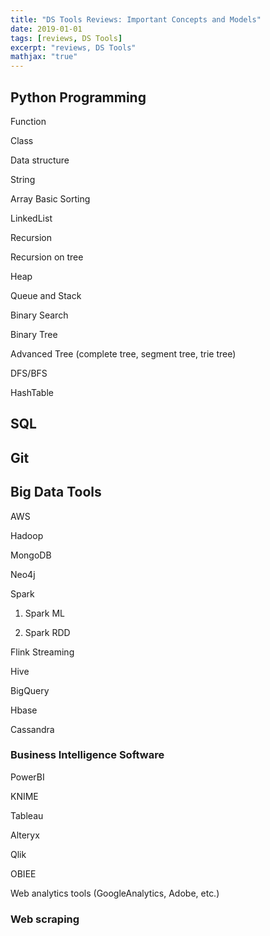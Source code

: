 ```yaml
---
title: "DS Tools Reviews: Important Concepts and Models"
date: 2019-01-01
tags: [reviews, DS Tools]
excerpt: "reviews, DS Tools"
mathjax: "true"
---
```



## Python Programming

Function

Class

Data structure

String 

Array Basic Sorting

LinkedList 

Recursion 

Recursion on tree

Heap

Queue and Stack

Binary Search

Binary Tree

Advanced Tree (complete tree, segment tree, trie tree)

DFS/BFS

HashTable

## SQL

## Git

## Big Data Tools

AWS

Hadoop

MongoDB 

Neo4j 

Spark

1. Spark ML

2. Spark RDD

Flink Streaming

Hive

BigQuery

Hbase

Cassandra

### Business Intelligence Software

PowerBI

KNIME

Tableau 

Alteryx

Qlik

OBIEE

Web analytics tools (GoogleAnalytics, Adobe, etc.)

### Web scraping

